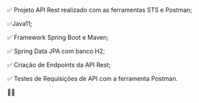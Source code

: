 ✅ Projeto API Rest realizado com as ferramentas STS e Postman;

✅Java11;

✅  Framework Spring Boot e Maven;

✅ Spring Data JPA com banco H2;

✅ Criação de Endpoints da API Rest;

✅ Testes de Requisições de API com a ferramenta Postman.

🙂👏
